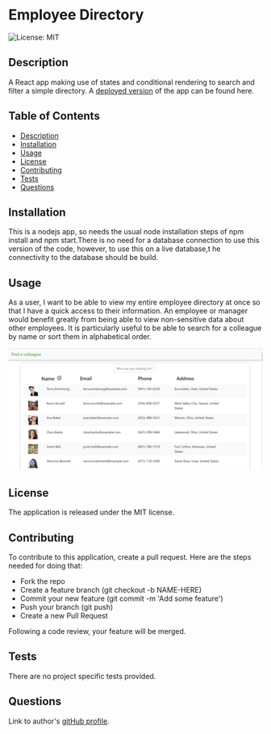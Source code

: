# Employee Directory
![License: MIT](https://img.shields.io/badge/License-MIT-yellow.svg)
## Description
  
A React app making use of states and conditional rendering to search and filter a simple directory.
A [deployed version](https://mhemployeedir.herokuapp.com/) of the app can be found here.
  
## Table of Contents
  
* [Description](#description)
* [Installation](#installation)
* [Usage](#usage)
* [License](#license)
* [Contributing](#contributing)
* [Tests](#tests)
* [Questions](#questions)
  
## Installation
  
This is a nodejs app, so needs the usual node installation steps of npm install and npm start.There is no need for a database connection to use this version of the code, however, to use this on a live database,t he connectivity to the database should be build.
  
## Usage
  
As a user, I want to be able to view my entire employee directory at once so that I have a quick access to their information. An employee or manager would benefit greatly from being able to view non-sensitive data about other employees. It is particularly useful to be able to search for a colleague by name or sort them in alphabetical order.

![Screenshot of app](public\screenshot.PNG)
  
## License
  
The application is released under the MIT license.
  
## Contributing
  
To contribute to this application, create a pull request. Here are the steps needed for doing that:

* Fork the repo
* Create a feature branch (git checkout -b NAME-HERE)
* Commit your new feature (git commit -m 'Add some feature')
* Push your branch (git push)
* Create a new Pull Request
        
Following a code review, your feature will be merged.
  
## Tests
  
There are no project specific tests provided.
  
## Questions
  
Link to author's [gitHub profile](https://github.com/maria-helbling).